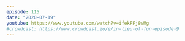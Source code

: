 ```yaml
---
episode: 115
date: "2020-07-19"
youtube: https://www.youtube.com/watch?v=ifekFFj8wMg
#crowdcast: https://www.crowdcast.io/e/in-lieu-of-fun-episode-9
---
```

